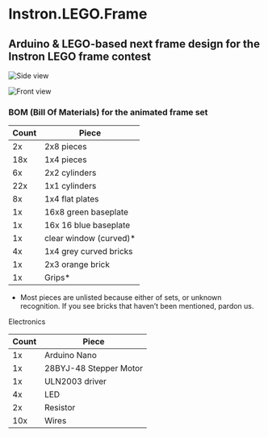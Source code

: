 # Instron.LEGO.Frame

## Arduino &amp; LEGO-based next frame design for the Instron LEGO frame contest

![Side view](https://photos.app.goo.gl/ceiLzzs4i1DS9Xfs9)

![Front view](https://photos.app.goo.gl/h8tPJwbTXSFaSEXg9)

### BOM (Bill Of Materials) for the animated frame set
   Count | Piece
------------ | -------------
2x | 2x8 pieces
18x | 1x4 pieces
6x | 2x2 cylinders 
22x | 1x1 cylinders
8x | 1x4 flat plates
1x | 16x8 green baseplate
1x | 16x 16 blue baseplate
1x | clear window (curved)*
4x | 1x4 grey curved bricks
1x | 2x3 orange brick 
1x | Grips*

* Most pieces are unlisted because either of sets, or unknown recognition. If you see bricks that haven’t been mentioned, pardon us.

Electronics

   Count | Piece
------------ | -------------
1x | Arduino Nano
1x | 28BYJ-48 Stepper Motor
1x | ULN2003 driver
4x | LED
2x | Resistor
10x | Wires


